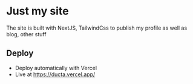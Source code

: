 # Just my site
The site is built with NextJS, TailwindCss to publish my profile as well as blog, other stuff

## Deploy
- Deploy automatically with Vercel
- Live at https://ducta.vercel.app/


